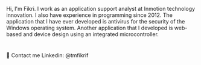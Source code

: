 Hi, I'm Fikri. I work as an application support analyst at Inmotion technology innovation. I also have experience in programming since 2012. The application that I have ever developed is antivirus for the security of the Windows operating system. Another application that I developed is web-based and device design using an integrated microcontroller.
#
📌 Contact me 
Linkedin: @tmfikrif
